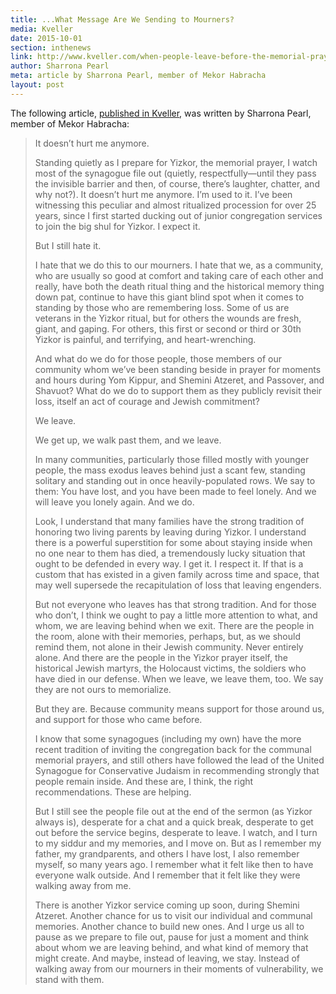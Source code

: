 ```yaml
---
title: ...What Message Are We Sending to Mourners?
media: Kveller
date: 2015-10-01
section: inthenews
link: http://www.kveller.com/when-people-leave-before-the-memorial-prayer-what-message-are-we-sending-to-mourners/
author: Sharrona Pearl
meta: article by Sharrona Pearl, member of Mekor Habracha
layout: post
---
```


The following article, [published in Kveller](http://www.kveller.com/when-people-leave-before-the-memorial-prayer-what-message-are-we-sending-to-mourners/), was written by Sharrona Pearl, member of Mekor Habracha:

>It doesn’t hurt me anymore.
>
>Standing quietly as I prepare for Yizkor, the memorial prayer, I watch most of the synagogue file out (quietly, respectfully—until they pass the invisible barrier and then, of course, there’s laughter, chatter, and why not?). It doesn’t hurt me anymore. I’m used to it. I’ve been witnessing this peculiar and almost ritualized procession for over 25 years, since I first started ducking out of junior congregation services to join the big shul for Yizkor. I expect it.
>
>But I still hate it.
>
>I hate that we do this to our mourners. I hate that we, as a community, who are usually so good at comfort and taking care of each other and really, have both the death ritual thing and the historical memory thing down pat, continue to have this giant blind spot when it comes to standing by those who are remembering loss. Some of us are veterans in the Yizkor ritual, but for others the wounds are fresh, giant, and gaping. For others, this first or second or third or 30th Yizkor is painful, and terrifying, and heart-wrenching.
>
>And what do we do for those people, those members of our community whom we’ve been standing beside in prayer for moments and hours during Yom Kippur, and Shemini Atzeret, and Passover, and Shavuot? What do we do to support them as they publicly revisit their loss, itself an act of courage and Jewish commitment?
>
>We leave.
>
>We get up, we walk past them, and we leave.
>
>In many communities, particularly those filled mostly with younger people, the mass exodus leaves behind just a scant few, standing solitary and standing out in once heavily-populated rows. We say to them: You have lost, and you have been made to feel lonely. And we will leave you lonely again. And we do.
>
>Look, I understand that many families have the strong tradition of honoring two living parents by leaving during Yizkor. I understand there is a powerful superstition for some about staying inside when no one near to them has died, a tremendously lucky situation that ought to be defended in every way. I get it. I respect it. If that is a custom that has existed in a given family across time and space, that may well supersede the recapitulation of loss that leaving engenders.
>
>But not everyone who leaves has that strong tradition. And for those who don’t, I think we ought to pay a little more attention to what, and whom, we are leaving behind when we exit. There are the people in the room, alone with their memories, perhaps, but, as we should remind them, not alone in their Jewish community. Never entirely alone. And there are the people in the Yizkor prayer itself, the historical Jewish martyrs, the Holocaust victims, the soldiers who have died in our defense. When we leave, we leave them, too. We say they are not ours to memorialize.
>
>But they are. Because community means support for those around us, and support for those who came before.
>
>I know that some synagogues (including my own) have the more recent tradition of inviting the congregation back for the communal memorial prayers, and still others have followed the lead of the United Synagogue for Conservative Judaism in recommending strongly that people remain inside. And these are, I think, the right recommendations. These are helping.
>
>But I still see the people file out at the end of the sermon (as Yizkor always is), desperate for a chat and a quick break, desperate to get out before the service begins, desperate to leave. I watch, and I turn to my siddur and my memories, and I move on. But as I remember my father, my grandparents, and others I have lost, I also remember myself, so many years ago. I remember what it felt like then to have everyone walk outside. And I remember that it felt like they were walking away from me.
>
>There is another Yizkor service coming up soon, during Shemini Atzeret. Another chance for us to visit our individual and communal memories. Another chance to build new ones. And I urge us all to pause as we prepare to file out, pause for just a moment and think about whom we are leaving behind, and what kind of memory that might create. And maybe, instead of leaving, we stay. Instead of walking away from our mourners in their moments of vulnerability, we stand with them.